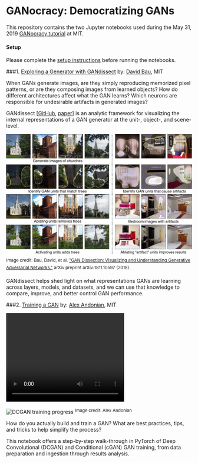 # GANocracy: Democratizing GANs



This repository contains the two Jupyter notebooks used during the May 31, 2019 [GANocracy tutorial](http://ganocracy.csail.mit.edu/tutorial/tutorial.html) at MIT.

#### Setup
Please complete the [setup instructions](http://ganocracy.csail.mit.edu/tutorial/setup.html) before running the notebooks.

###1. [Exploring a Generator with GANdissect](gandissect)
by: [David Bau](https://people.csail.mit.edu/davidbau/home/), MIT

When GANs generate images, are they simply reproducing memorized pixel patterns, or are they composing images from learned objects? How do different architectures affect what the GAN learns? Which neurons are responsible for undesirable artifacts in generated images?

GANdissect [[GitHub](https://github.com/CSAILVision/gandissect), [paper](https://arxiv.org/pdf/1811.10597.pdf)] is an analytic framework for visualizing the internal representations of a GAN generator at the unit-, object-, and scene-level.

![GANdissect unit visualization](gandissect/assets/GANdissect.jpg)
<sup>Image credit: Bau, David, et al. ["GAN Dissection: Visualizing and Understanding Generative Adversarial Networks."](https://arxiv.org/pdf/1811.10597.pdf) arXiv preprint arXiv:1811.10597 (2018).</sup>

GANdissect helps shed light on what representations GANs are learning across layers, models, and datasets, and we can use that knowledge to compare, improve, and better control GAN performance.

###2. [Training a GAN](gan_training)
by: [Alex Andonian](https://www.alexandonian.com/), MIT

<video width="320" height="240" controls>
  <source src="gan_training/assets/dcgan_progress.mp4" type="video/mp4">
</video>

![DCGAN training progress](gan_training/assets/dcgan_progress.gif)
<sup>Image credit: Alex Andonian</sup>

How do you actually build and train a GAN? What are best practices, tips, and tricks to help simplify the process? 

This notebook offers a step-by-step walk-through in PyTorch of Deep Convolutional (DCGAN) and Conditional (cGAN) GAN training, from data preparation and ingestion through results analysis.